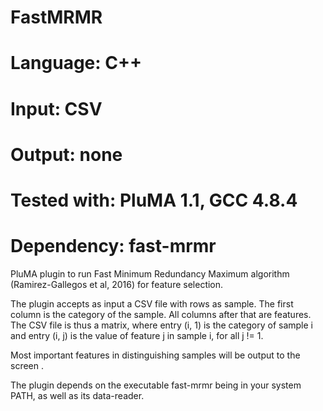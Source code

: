 # FastMRMR
# Language: C++
# Input: CSV
# Output: none
# Tested with: PluMA 1.1, GCC 4.8.4
# Dependency: fast-mrmr

PluMA plugin to run Fast Minimum Redundancy Maximum algorithm (Ramirez-Gallegos et al, 2016) for feature selection.

The plugin accepts as input a CSV file with rows as sample.  The first column is the category of the sample.
All columns after that are features.  The CSV file is thus a matrix, where entry (i, 1) is the category of sample i
and entry (i, j) is the value of feature j in sample i, for all j != 1.

Most important features in distinguishing samples will be output to the screen .

The plugin depends on the executable fast-mrmr being in your system PATH, as well as its data-reader.
